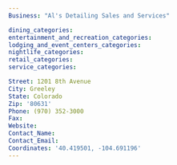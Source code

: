 ```yaml
---
Business: "Al's Detailing Sales and Services"

dining_categories:
entertainment_and_recreation_categories:
lodging_and_event_centers_categories:
nightlife_categories:
retail_categories:
service_categories:

Street: 1201 8th Avenue
City: Greeley
State: Colorado
Zip: '80631'
Phone: (970) 352-3000
Fax:
Website:
Contact_Name:
Contact_Email:
Coordinates: '40.419501, -104.691196'
---
```



